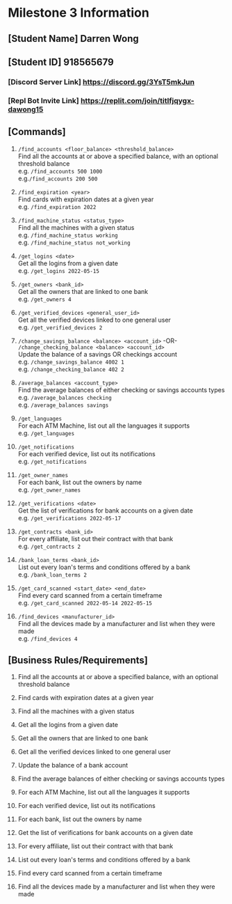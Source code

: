 # **Milestone 3 Information**
## **[Student Name] Darren Wong**
## **[Student ID] 918565679**

### **[Discord Server Link]** https://discord.gg/3YsT5mkJun
### **[Repl Bot Invite Link]** https://replit.com/join/titlfjqygx-dawong15

## **[Commands]**

1. ```/find_accounts <floor_balance> <threshold_balance>```\
   Find all the accounts at or above a specified balance, with an optional threshold balance\
e.g. ```/find_accounts 500 1000```\
e.g.```/find_accounts 200 500```

2. ```/find_expiration <year>```\
   Find cards with expiration dates at a given year\
e.g. ```/find_expiration 2022```

3. ```/find_machine_status <status_type>```\
   Find all the machines with a given status\
e.g. ```/find_machine_status working```\
e.g. ```/find_machine_status not_working```

4. ```/get_logins <date>```\
   Get all the logins from a given date\
e.g. ```/get_logins 2022-05-15```

5. ```/get_owners <bank_id>```\
   Get all the owners that are linked to one bank\
e.g. ```/get_owners 4```

6. ```/get_verified_devices <general_user_id>```\
   Get all the verified devices linked to one general user\
e.g. ```/get_verified_devices 2```

7. ```/change_savings_balance <balance> <account_id>``` -OR- ```/change_checking_balance <balance> <account_id>```\
   Update the balance of a savings OR checkings account\
e.g. ```/change_savings_balance 4002 1```\
e.g. ```/change_checking_balance 402 2```

8. ```/average_balances <account_type>```\
   Find the average balances of either checking or savings accounts types\
e.g. ```/average_balances checking```\
e.g. ```/average_balances savings```

9. ```/get_languages```\
   For each ATM Machine, list out all the languages it supports\
e.g. ```/get_languages```

10. ```/get_notifications```\
    For each verified device, list out its notifications\
e.g. ```/get_notifications```

11. ```/get_owner_names```\
    For each bank, list out the owners by name\
e.g. ```/get_owner_names```

12. ```/get_verifications <date>```\
    Get the list of verifications for bank accounts on a given date\
e.g. ```/get_verifications 2022-05-17```

13. ```/get_contracts <bank_id>```\
    For every affiliate, list out their contract with that bank\
e.g. ```/get_contracts 2```

14. ```/bank_loan_terms <bank_id>```\
    List out every loan's terms and conditions offered by a bank\
e.g. ```/bank_loan_terms 2```
  
15. ```/get_card_scanned <start_date> <end_date>```\
    Find every card scanned from a certain timeframe\
e.g. ```/get_card_scanned 2022-05-14 2022-05-15```

16. ```/find_devices <manufacturer_id>```\
    Find all the devices made by a manufacturer and list when they were made\
e.g. ```/find_devices 4```
  
## **[Business Rules/Requirements]**
1. Find all the accounts at or above a specified balance, with an optional threshold balance

2. Find cards with expiration dates at a given year

3. Find all the machines with a given status

4. Get all the logins from a given date

5. Get all the owners that are linked to one bank

6. Get all the verified devices linked to one general user

7. Update the balance of a bank account

8. Find the average balances of either checking or savings accounts types

9. For each ATM Machine, list out all the languages it supports

10. For each verified device, list out its notifications

11. For each bank, list out the owners by name

12. Get the list of verifications for bank accounts on a given date

13. For every affiliate, list out their contract with that bank

14. List out every loan's terms and conditions offered by a bank

15. Find every card scanned from a certain timeframe

16. Find all the devices made by a manufacturer and list when they were made
